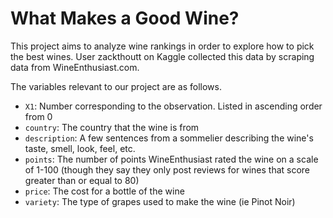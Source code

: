 # What Makes a Good Wine?

This project aims to analyze wine rankings in order to explore how to pick the best wines. User zackthoutt on Kaggle collected this data by scraping data from WineEnthusiast.com.

The variables relevant to our project are as follows.

- `X1`: Number corresponding to the observation. Listed in ascending order from 0
- `country`: The country that the wine is from
- `description`: A few sentences from a sommelier describing the wine's taste, smell, look, feel, etc.
- `points`: The number of points WineEnthusiast rated the wine on a scale of 1-100 (though they say they only post reviews for wines that score greater than or equal to 80)
- `price`: The cost for a bottle of the wine
- `variety`: The type of grapes used to make the wine (ie Pinot Noir)
